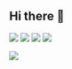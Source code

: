 ## Hi there 👋
 ![](http://github-profile-summary-cards.vercel.app/api/cards/repos-per-language?username=Nokskiy&theme=aura_dark) 
 ![](http://github-profile-summary-cards.vercel.app/api/cards/most-commit-language?username=Nokskiy&theme=aura_dark) 
 ![](http://github-profile-summary-cards.vercel.app/api/cards/stats?Nokskiy=vn7n24fzkq&theme=aura_dark)
 ![](http://github-profile-summary-cards.vercel.app/api/cards/productive-time?username=Nokskiy&theme=aura_dark&utcOffset=5) 


 ![](http://github-profile-summary-cards.vercel.app/api/cards/profile-details?username=Nokskiy&theme=aura_dark) 
<!--
**Nokskiy/Nokskiy** is a ✨ _special_ ✨ repository because its `README.md` (this file) appears on your GitHub profile.

Here are some ideas to get you started:

- 🔭 I’m currently working on ...
- 🌱 I’m currently learning ...
- 👯 I’m looking to collaborate on ...
- 🤔 I’m looking for help with ...
- 💬 Ask me about ...
- 📫 How to reach me: ...
- 😄 Pronouns: ...
- ⚡ Fun fact: ...
-->
